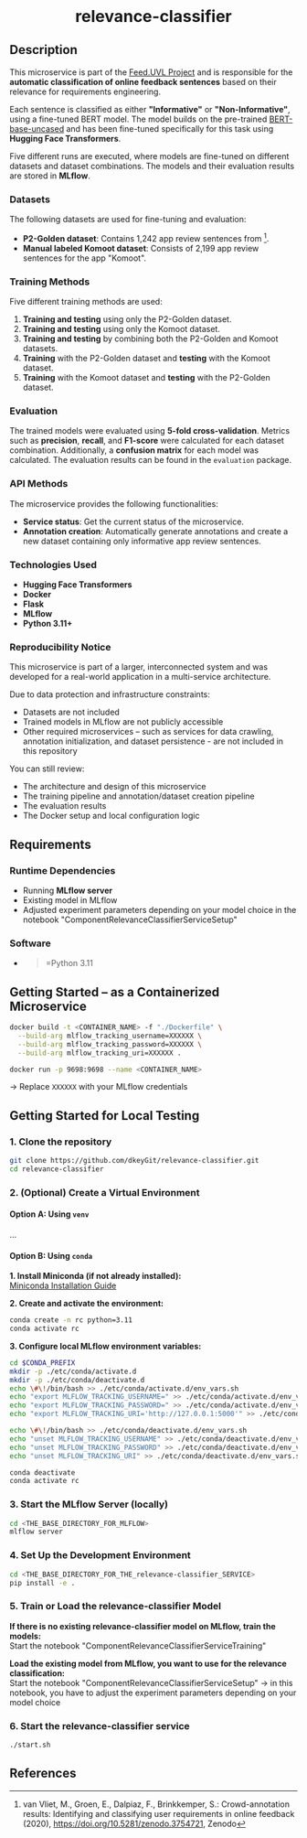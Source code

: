 <h1 align="center" style="margin-top: 0px;">relevance-classifier</h1>

## Description
This microservice is part of the [Feed.UVL Project](https://github.com/feeduvl) and is responsible for the **automatic classification of online feedback sentences** based on their relevance for requirements engineering.

Each sentence is classified as either **"Informative"** or **"Non-Informative"**, using a fine-tuned BERT model. The model builds on the pre-trained [BERT-base-uncased](https://huggingface.co/google-bert/bert-base-uncased) and has been fine-tuned specifically for this task using **Hugging Face Transformers**.

Five different runs are executed, where models are fine-tuned on different datasets and dataset combinations. The models and their evaluation results are stored in **MLflow**.

### Datasets
The following datasets are used for fine-tuning and evaluation:
- **P2-Golden dataset**: Contains 1,242 app review sentences from [^fn1].
- **Manual labeled Komoot dataset**: Consists of 2,199 app review sentences for the app "Komoot".

### Training Methods
Five different training methods are used:
1. **Training and testing** using only the P2-Golden dataset.
2. **Training and testing** using only the Komoot dataset.
3. **Training and testing** by combining both the P2-Golden and Komoot datasets.
4. **Training** with the P2-Golden dataset and **testing** with the Komoot dataset.
5. **Training** with the Komoot dataset and **testing** with the P2-Golden dataset.

### Evaluation
The trained models were evaluated using **5-fold cross-validation**. Metrics such as **precision**, **recall**, and **F1-score** were calculated for each dataset combination. Additionally, a **confusion matrix** for each model was calculated.
The evaluation results can be found in the `evaluation` package.

### API Methods
The microservice provides the following functionalities:
- **Service status**: Get the current status of the microservice.
- **Annotation creation**: Automatically generate annotations and create a new dataset containing only informative app review sentences.

### Technologies Used
- **Hugging Face Transformers**
- **Docker**
- **Flask**
- **MLflow**
- **Python 3.11+**

### Reproducibility Notice

This microservice is part of a larger, interconnected system and was developed for a real-world application in a multi-service architecture.

Due to data protection and infrastructure constraints:
- Datasets are not included
- Trained models in MLflow are not publicly accessible
- Other required microservices – such as services for data crawling, annotation initialization, and dataset persistence - are not included in this repository

You can still review:
- The architecture and design of this microservice
- The training pipeline and annotation/dataset creation pipeline
- The evaluation results
- The Docker setup and local configuration logic

## Requirements

### Runtime Dependencies
- Running **MLflow server**
- Existing model in MLflow
- Adjusted experiment parameters depending on your model choice in the notebook "ComponentRelevanceClassifierServiceSetup"

### Software
- >=Python 3.11

## Getting Started – as a Containerized Microservice

```sh
docker build -t <CONTAINER_NAME> -f "./Dockerfile" \
  --build-arg mlflow_tracking_username=XXXXXX \
  --build-arg mlflow_tracking_password=XXXXXX \
  --build-arg mlflow_tracking_uri=XXXXXX .

docker run -p 9698:9698 --name <CONTAINER_NAME>
```
→ Replace `XXXXXX` with your MLflow credentials

## Getting Started for Local Testing

### 1. Clone the repository

```sh
git clone https://github.com/dkeyGit/relevance-classifier.git
cd relevance-classifier
```

### 2. (Optional) Create a Virtual Environment

#### Option A: Using `venv` <br>
...

#### Option B: Using `conda`

**1. Install Miniconda (if not already installed):** <br>
[Miniconda Installation Guide](https://docs.anaconda.com/free/miniconda/miniconda-install)

**2. Create and activate the environment:**
```sh
conda create -n rc python=3.11
conda activate rc
```

**3. Configure local MLflow environment variables:**

```sh
cd $CONDA_PREFIX
mkdir -p ./etc/conda/activate.d
mkdir -p ./etc/conda/deactivate.d
echo \#\!/bin/bash >> ./etc/conda/activate.d/env_vars.sh
echo "export MLFLOW_TRACKING_USERNAME=" >> ./etc/conda/activate.d/env_vars.sh
echo "export MLFLOW_TRACKING_PASSWORD=" >> ./etc/conda/activate.d/env_vars.sh
echo "export MLFLOW_TRACKING_URI='http://127.0.0.1:5000'" >> ./etc/conda/activate.d/env_vars.sh

echo \#\!/bin/bash >> ./etc/conda/deactivate.d/env_vars.sh
echo "unset MLFLOW_TRACKING_USERNAME" >> ./etc/conda/deactivate.d/env_vars.sh
echo "unset MLFLOW_TRACKING_PASSWORD" >> ./etc/conda/deactivate.d/env_vars.sh
echo "unset MLFLOW_TRACKING_URI" >> ./etc/conda/deactivate.d/env_vars.sh

conda deactivate
conda activate rc
```

### 3. Start the MLflow Server (locally)
```sh
cd <THE_BASE_DIRECTORY_FOR_MLFLOW>
mlflow server
```

### 4. Set Up the Development Environment

```sh
cd <THE_BASE_DIRECTORY_FOR_THE_relevance-classifier_SERVICE>
pip install -e .
```

### 5. Train or Load the relevance-classifier Model

**If there is no existing relevance-classifier model on MLflow, train the models:** <br>
Start the notebook "ComponentRelevanceClassifierServiceTraining"

**Load the existing model from MLflow, you want to use for the relevance classification:** <br>
Start the notebook "ComponentRelevanceClassifierServiceSetup"
→ in this notebook, you have to adjust the experiment parameters depending on your model choice

### 6. Start the relevance-classifier service
```sh
./start.sh
```

## References
[^fn1]:van Vliet, M., Groen, E., Dalpiaz, F., Brinkkemper, S.: Crowd-annotation results: Identifying and classifying user requirements in online feedback (2020), https://doi.org/10.5281/zenodo.3754721, Zenodo
